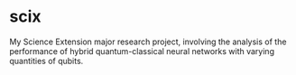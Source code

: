 # scix
My Science Extension major research project, involving the analysis of the performance of hybrid quantum-classical neural networks with varying quantities of qubits.

